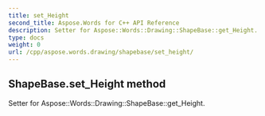 ```yaml
---
title: set_Height
second_title: Aspose.Words for C++ API Reference
description: Setter for Aspose::Words::Drawing::ShapeBase::get_Height. 
type: docs
weight: 0
url: /cpp/aspose.words.drawing/shapebase/set_height/
---
```

## ShapeBase.set_Height method


Setter for Aspose::Words::Drawing::ShapeBase::get_Height. 

